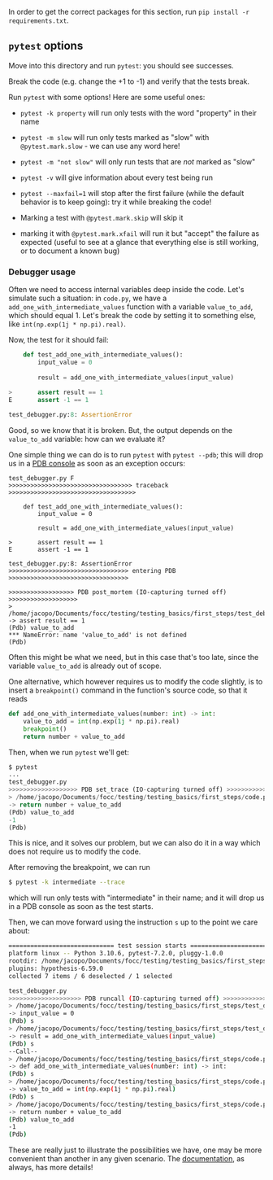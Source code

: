 In order to get the correct packages for this section, run
`pip install -r requirements.txt`.

## `pytest` options

Move into this directory and run `pytest`: you should see successes.

Break the code (e.g. change the +1 to -1) and verify that the tests break.

Run `pytest` with some options! Here are some useful ones:

- `pytest -k property` will run only tests with the word "property" in their name
- `pytest -m slow` will run only tests marked as "slow" with `@pytest.mark.slow` - we can use any word here!
- `pytest -m "not slow"` will only run tests that are _not_ marked as "slow"
- `pytest -v` will give information about every test being run
- `pytest --maxfail=1` will stop after the first failure (while the 
    default behavior is to keep going): try it while breaking the code!

- Marking a test with `@pytest.mark.skip` will skip it
- marking it with `@pytest.mark.xfail` will run it but "accept" the failure as expected
    (useful to see at a glance that everything else is still working, or to document 
    a known bug)

### Debugger usage

Often we need to access internal variables deep inside the code.
Let's simulate such a situation: in `code.py`, we have a `add_one_with_intermediate_values`
function with a variable `value_to_add`, which should equal 1.
Let's break the code by setting it to something else, like 
`int(np.exp(1j * np.pi).real)`.

Now, the test for it should fail:

```python
    def test_add_one_with_intermediate_values():
        input_value = 0
    
        result = add_one_with_intermediate_values(input_value)
    
>       assert result == 1
E       assert -1 == 1

test_debugger.py:8: AssertionError
```

Good, so we know that it is broken. But, the output depends 
on the `value_to_add` variable: how can we evaluate it?

One simple thing we can do is to run `pytest` with
`pytest --pdb`; this will drop us in a [PDB console](https://docs.python.org/3/library/pdb.html) 
as soon as an exception occurs:
```
test_debugger.py F
>>>>>>>>>>>>>>>>>>>>>>>>>>>>>>>>>> traceback >>>>>>>>>>>>>>>>>>>>>>>>>>>>>>>>>>>

    def test_add_one_with_intermediate_values():
        input_value = 0
    
        result = add_one_with_intermediate_values(input_value)
    
>       assert result == 1
E       assert -1 == 1

test_debugger.py:8: AssertionError
>>>>>>>>>>>>>>>>>>>>>>>>>>>>>>>>> entering PDB >>>>>>>>>>>>>>>>>>>>>>>>>>>>>>>>>

>>>>>>>>>>>>>>>>>> PDB post_mortem (IO-capturing turned off) >>>>>>>>>>>>>>>>>>>
> /home/jacopo/Documents/focc/testing/testing_basics/first_steps/test_debugger.py(8)test_add_one_with_intermediate_values()
-> assert result == 1
(Pdb) value_to_add
*** NameError: name 'value_to_add' is not defined
(Pdb) 
```

Often this might be what we need,
but in this case that's too late, since the variable `value_to_add`
is already out of scope. 

One alternative, which however requires us to modify the code slightly,
is to insert a `breakpoint()` command in the function's source code,
so that it reads

```python
def add_one_with_intermediate_values(number: int) -> int:
    value_to_add = int(np.exp(1j * np.pi).real)
    breakpoint()
    return number + value_to_add
```
Then, when we run `pytest` we'll get:

```python
$ pytest
...
test_debugger.py 
>>>>>>>>>>>>>>>>>>> PDB set_trace (IO-capturing turned off) >>>>>>>>>>>>>>>>>>>>
> /home/jacopo/Documents/focc/testing/testing_basics/first_steps/code.py(9)add_one_with_intermediate_values()
-> return number + value_to_add
(Pdb) value_to_add
-1
(Pdb) 
```

This is nice, and it solves our problem, but we can also do it in a way
which does not require us to modify the code. 

After removing the breakpoint, we can run 

```bash 
$ pytest -k intermediate --trace
```

which will run only tests with "intermediate" in their name; 
and it will drop us in a PDB console as soon as the test starts.

Then, we can move forward using the instruction `s` up to the point we care about:

```bash
============================= test session starts ==============================
platform linux -- Python 3.10.6, pytest-7.2.0, pluggy-1.0.0
rootdir: /home/jacopo/Documents/focc/testing/testing_basics/first_steps, configfile: pytest.ini
plugins: hypothesis-6.59.0
collected 7 items / 6 deselected / 1 selected                                  

test_debugger.py 
>>>>>>>>>>>>>>>>>>>> PDB runcall (IO-capturing turned off) >>>>>>>>>>>>>>>>>>>>>
> /home/jacopo/Documents/focc/testing/testing_basics/first_steps/test_debugger.py(4)test_add_one_with_intermediate_values()
-> input_value = 0
(Pdb) s
> /home/jacopo/Documents/focc/testing/testing_basics/first_steps/test_debugger.py(6)test_add_one_with_intermediate_values()
-> result = add_one_with_intermediate_values(input_value)
(Pdb) s
--Call--
> /home/jacopo/Documents/focc/testing/testing_basics/first_steps/code.py(6)add_one_with_intermediate_values()
-> def add_one_with_intermediate_values(number: int) -> int:
(Pdb) s
> /home/jacopo/Documents/focc/testing/testing_basics/first_steps/code.py(7)add_one_with_intermediate_values()
-> value_to_add = int(np.exp(1j * np.pi).real)
(Pdb) s
> /home/jacopo/Documents/focc/testing/testing_basics/first_steps/code.py(9)add_one_with_intermediate_values()
-> return number + value_to_add
(Pdb) value_to_add
-1
(Pdb) 
```

These are really just to illustrate the possibilities we have, 
one may be more convenient than another in any given scenario.
The [documentation](https://docs.pytest.org/en/7.1.x/how-to/failures.html),
as always, has more details!